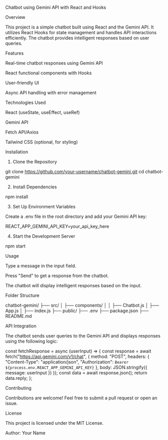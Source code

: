 Chatbot using Gemini API with React and Hooks

Overview

This project is a simple chatbot built using React and the Gemini API. It utilizes React Hooks for state management and handles API interactions efficiently. The chatbot provides intelligent responses based on user queries.

Features

Real-time chatbot responses using Gemini API

React functional components with Hooks

User-friendly UI

Async API handling with error management

Technologies Used

React (useState, useEffect, useRef)

Gemini API

Fetch API/Axios

Tailwind CSS (optional, for styling)

Installation

1. Clone the Repository

git clone https://github.com/your-username/chatbot-gemini.git
cd chatbot-gemini

2. Install Dependencies

npm install

3. Set Up Environment Variables

Create a .env file in the root directory and add your Gemini API key:

REACT_APP_GEMINI_API_KEY=your_api_key_here

4. Start the Development Server

npm start

Usage

Type a message in the input field.

Press "Send" to get a response from the chatbot.

The chatbot will display intelligent responses based on the input.

Folder Structure

chatbot-gemini/
├── src/
│   ├── components/
│   │   ├── Chatbot.js
│   ├── App.js
│   ├── index.js
├── public/
├── .env
├── package.json
├── README.md

API Integration

The chatbot sends user queries to the Gemini API and displays responses using the following logic:

const fetchResponse = async (userInput) => {
  const response = await fetch("https://api.gemini.com/v1/chat", {
    method: "POST",
    headers: {
      "Content-Type": "application/json",
      "Authorization": `Bearer ${process.env.REACT_APP_GEMINI_API_KEY}`
    },
    body: JSON.stringify({ message: userInput })
  });
  const data = await response.json();
  return data.reply;
};

Contributing

Contributions are welcome! Feel free to submit a pull request or open an issue.

License

This project is licensed under the MIT License.

Author: Your Name
